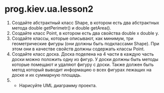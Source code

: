 # prog.kiev.ua.lesson2

1. Создайте абстрактный класс Shape, в котором есть два
абстрактных метода double getPerimetr() и double getArea().
2. Создайте класс Point, в котором есть два свойства double x
double y.
3. Создайте классы, которые описывают, как минимум, три
геометрические фигуры (они должны быть подклассами
Shape). При этом они в качестве свойств должны содержать
классы Point.
4. Создайте класс доска. Доска поделена на 4 части в каждую
часть доски можно положить одну из фигур. У доски должны
быть методы которые помещают и удаляют фигуру с доски.
Также должен быть метод который выводит информацию о
всех фигурах лежащих на доске и их суммарную площадь.
5. * Нарисуйте UML диаграмму проекта.
